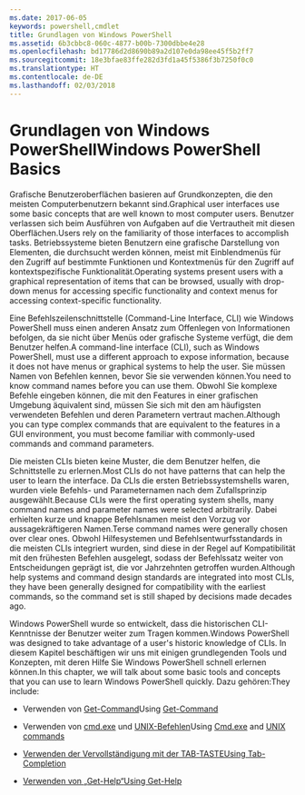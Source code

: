 ```yaml
---
ms.date: 2017-06-05
keywords: powershell,cmdlet
title: Grundlagen von Windows PowerShell
ms.assetid: 6b3cbbc8-060c-4877-b00b-7300dbbe4e28
ms.openlocfilehash: bd17786d2d8690b89a2d107e0da98ee45f5b2ff7
ms.sourcegitcommit: 18e3bfae83ffe282d3fd1a45f5386f3b7250f0c0
ms.translationtype: HT
ms.contentlocale: de-DE
ms.lasthandoff: 02/03/2018
---
```

# <a name="windows-powershell-basics"></a><span data-ttu-id="3bc26-103">Grundlagen von Windows PowerShell</span><span class="sxs-lookup"><span data-stu-id="3bc26-103">Windows PowerShell Basics</span></span>
<span data-ttu-id="3bc26-104">Grafische Benutzeroberflächen basieren auf Grundkonzepten, die den meisten Computerbenutzern bekannt sind.</span><span class="sxs-lookup"><span data-stu-id="3bc26-104">Graphical user interfaces use some basic concepts that are well known to most computer users.</span></span> <span data-ttu-id="3bc26-105">Benutzer verlassen sich beim Ausführen von Aufgaben auf die Vertrautheit mit diesen Oberflächen.</span><span class="sxs-lookup"><span data-stu-id="3bc26-105">Users rely on the familiarity of those interfaces to accomplish tasks.</span></span> <span data-ttu-id="3bc26-106">Betriebssysteme bieten Benutzern eine grafische Darstellung von Elementen, die durchsucht werden können, meist mit Einblendmenüs für den Zugriff auf bestimmte Funktionen und Kontextmenüs für den Zugriff auf kontextspezifische Funktionalität.</span><span class="sxs-lookup"><span data-stu-id="3bc26-106">Operating systems present users with a graphical representation of items that can be browsed, usually with drop-down menus for accessing specific functionality and context menus for accessing context-specific functionality.</span></span>

<span data-ttu-id="3bc26-107">Eine Befehlszeilenschnittstelle (Command-Line Interface, CLI) wie Windows PowerShell muss einen anderen Ansatz zum Offenlegen von Informationen befolgen, da sie nicht über Menüs oder grafische Systeme verfügt, die dem Benutzer helfen.</span><span class="sxs-lookup"><span data-stu-id="3bc26-107">A command-line interface (CLI), such as Windows PowerShell, must use a different approach to expose information, because it does not have menus or graphical systems to help the user.</span></span> <span data-ttu-id="3bc26-108">Sie müssen Namen von Befehlen kennen, bevor Sie sie verwenden können.</span><span class="sxs-lookup"><span data-stu-id="3bc26-108">You need to know command names before you can use them.</span></span> <span data-ttu-id="3bc26-109">Obwohl Sie komplexe Befehle eingeben können, die mit den Features in einer grafischen Umgebung äquivalent sind, müssen Sie sich mit den am häufigsten verwendeten Befehlen und deren Parametern vertraut machen.</span><span class="sxs-lookup"><span data-stu-id="3bc26-109">Although you can type complex commands that are equivalent to the features in a GUI environment, you must become familiar with commonly-used commands and command parameters.</span></span>

<span data-ttu-id="3bc26-110">Die meisten CLIs bieten keine Muster, die dem Benutzer helfen, die Schnittstelle zu erlernen.</span><span class="sxs-lookup"><span data-stu-id="3bc26-110">Most CLIs do not have patterns that can help the user to learn the interface.</span></span> <span data-ttu-id="3bc26-111">Da CLIs die ersten Betriebssystemshells waren, wurden viele Befehls- und Parameternamen nach dem Zufallsprinzip ausgewählt.</span><span class="sxs-lookup"><span data-stu-id="3bc26-111">Because CLIs were the first operating system shells, many command names and parameter names were selected arbitrarily.</span></span> <span data-ttu-id="3bc26-112">Dabei erhielten kurze und knappe Befehlsnamen meist den Vorzug vor aussagekräftigeren Namen.</span><span class="sxs-lookup"><span data-stu-id="3bc26-112">Terse command names were generally chosen over clear ones.</span></span> <span data-ttu-id="3bc26-113">Obwohl Hilfesystemen und Befehlsentwurfsstandards in die meisten CLIs integriert wurden, sind diese in der Regel auf Kompatibilität mit den frühesten Befehlen ausgelegt, sodass der Befehlssatz weiter von Entscheidungen geprägt ist, die vor Jahrzehnten getroffen wurden.</span><span class="sxs-lookup"><span data-stu-id="3bc26-113">Although help systems and command design standards are integrated into most CLIs, they have been generally designed for compatibility with the earliest commands, so the command set is still shaped by decisions made decades ago.</span></span>

<span data-ttu-id="3bc26-114">Windows PowerShell wurde so entwickelt, dass die historischen CLI-Kenntnisse der Benutzer weiter zum Tragen kommen.</span><span class="sxs-lookup"><span data-stu-id="3bc26-114">Windows PowerShell was designed to take advantage of a user's historic knowledge of CLIs.</span></span> <span data-ttu-id="3bc26-115">In diesem Kapitel beschäftigen wir uns mit einigen grundlegenden Tools und Konzepten, mit deren Hilfe Sie Windows PowerShell schnell erlernen können.</span><span class="sxs-lookup"><span data-stu-id="3bc26-115">In this chapter, we will talk about some basic tools and concepts that you can use to learn Windows PowerShell quickly.</span></span> <span data-ttu-id="3bc26-116">Dazu gehören:</span><span class="sxs-lookup"><span data-stu-id="3bc26-116">They include:</span></span>

- <span data-ttu-id="3bc26-117">Verwenden von [Get-Command](/powershell/module/Microsoft.PowerShell.Core/get-command)</span><span class="sxs-lookup"><span data-stu-id="3bc26-117">Using [Get-Command](/powershell/module/Microsoft.PowerShell.Core/get-command)</span></span>

- <span data-ttu-id="3bc26-118">Verwenden von [cmd.exe](/windows-server/administration/windows-commands/cmd) und [UNIX-Befehlen](/windows/wsl/reference)</span><span class="sxs-lookup"><span data-stu-id="3bc26-118">Using [Cmd.exe](/windows-server/administration/windows-commands/cmd) and [UNIX commands](/windows/wsl/reference)</span></span>

- [<span data-ttu-id="3bc26-119">Verwenden der Vervollständigung mit der TAB-TASTE</span><span class="sxs-lookup"><span data-stu-id="3bc26-119">Using Tab-Completion</span></span>](../../core-powershell/console/using-tab-expansion.md)

- [<span data-ttu-id="3bc26-120">Verwenden von „Get-Help“</span><span class="sxs-lookup"><span data-stu-id="3bc26-120">Using Get-Help</span></span>](./getting-detailed-help-information.md)
